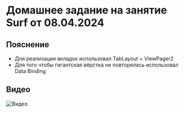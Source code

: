 # Домашнее задание на занятие Surf от 08.04.2024

## Пояснение

- Для реализации вкладок использовал TabLayout + ViewPager2
- Для того чтобы гигантская вёрстка не повторялась использовал Data Binding

## Видео

![Видео](docs/video.gif)